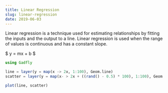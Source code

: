 ```yaml
---
title: Linear Regression
slug: linear-regression
date: 2019-06-03
---
```


Linear regression is a technique used for estimating relationships by fitting the inputs and the output to a line. Linear regression is used when the range of values is continuous and has a constant slope.

$
y = mx + b
$

<object data="/linear-regression.svg" type="image/svg+xml"></object>

```julia
using Gadfly

line = layer(y = map(x -> 2x, 1:100), Geom.line)
scatter = layer(y = map(x- > 2x + ((rand() - 0.5) * 100), 1:100), Geom.point)

plot(line, scatter)
```
